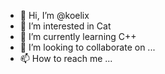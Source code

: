 - 👋 Hi, I’m @koelix
- 👀 I’m interested in Cat
- 🌱 I’m currently learning C++
- 💞️ I’m looking to collaborate on ...
- 📫 How to reach me ...



<!---
koelix/koelix is a ✨ special ✨ repository because its `README.md` (this file) appears on your GitHub profile.
You can click the Preview link to take a look at your changes.
--->

